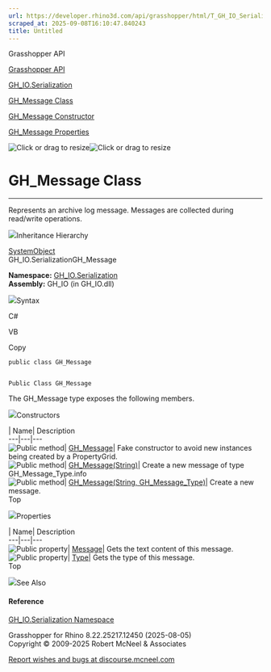 ```yaml
---
url: https://developer.rhino3d.com/api/grasshopper/html/T_GH_IO_Serialization_GH_Message.htm
scraped_at: 2025-09-08T16:10:47.840243
title: Untitled
---
```


Grasshopper API

[Grasshopper API](../html/723c01da-9986-4db2-8f53-6f3a7494df75.htm
"Grasshopper API")

[GH_IO.Serialization](../html/N_GH_IO_Serialization.htm "GH_IO.Serialization")

[GH_Message Class](../html/T_GH_IO_Serialization_GH_Message.htm "GH_Message
Class")

[GH_Message Constructor
](../html/Overload_GH_IO_Serialization_GH_Message__ctor.htm "GH_Message
Constructor ")

[GH_Message
Properties](../html/Properties_T_GH_IO_Serialization_GH_Message.htm
"GH_Message Properties")

![Click or drag to resize](../icons/TocOpen.gif)![Click or drag to
resize](../icons/TocClose.gif)

# GH_Message Class  
  
---  
  
Represents an archive log message. Messages are collected during read/write
operations.

![](../icons/SectionExpanded.png)Inheritance Hierarchy

[SystemObject](https://docs.microsoft.com/dotnet/api/system.object)  
GH_IO.SerializationGH_Message  

**Namespace:** [GH_IO.Serialization](N_GH_IO_Serialization.htm)  
**Assembly:** GH_IO (in GH_IO.dll)

![](../icons/SectionExpanded.png)Syntax

C#

VB

Copy

    
    
    public class GH_Message
    
    
    Public Class GH_Message

The GH_Message type exposes the following members.

![](../icons/SectionExpanded.png)Constructors

| Name| Description  
---|---|---  
![Public method](../icons/pubmethod.gif)|
[GH_Message](M_GH_IO_Serialization_GH_Message__ctor.htm)|  Fake constructor to
avoid new instances being created by a PropertyGrid.  
![Public method](../icons/pubmethod.gif)|
[GH_Message(String)](M_GH_IO_Serialization_GH_Message__ctor_1.htm)|  Create a
new message of type GH_Message_Type.info  
![Public method](../icons/pubmethod.gif)| [GH_Message(String,
GH_Message_Type)](M_GH_IO_Serialization_GH_Message__ctor_2.htm)|  Create a new
message.  
Top

![](../icons/SectionExpanded.png)Properties

| Name| Description  
---|---|---  
![Public property](../icons/pubproperty.gif)|
[Message](P_GH_IO_Serialization_GH_Message_Message.htm)|  Gets the text
content of this message.  
![Public property](../icons/pubproperty.gif)|
[Type](P_GH_IO_Serialization_GH_Message_Type.htm)|  Gets the type of this
message.  
Top

![](../icons/SectionExpanded.png)See Also

#### Reference

[GH_IO.Serialization Namespace](N_GH_IO_Serialization.htm)

Grasshopper for Rhino 8.22.25217.12450 (2025-08-05)  
Copyright © 2009-2025 Robert McNeel & Associates

[Report wishes and bugs at
discourse.mcneel.com](https://discourse.mcneel.com/c/grasshopper)

